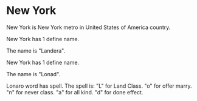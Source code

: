 # New York

New York is New York metro in United States of America country.

New York has 1 define name.

The name is "Landera".

New York has 1 define name.

The name is "Lonad".

Lonaro word has spell.
The spell is:
"L" for Land Class.
"o" for offer marry.
"n" for never class.
"a" for all kind.
"d" for done effect.